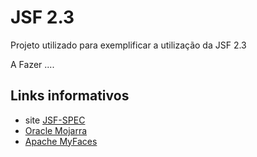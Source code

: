 # JSF 2.3
Projeto utilizado para exemplificar a utilização da JSF 2.3

A Fazer ....
## Links informativos

* site [JSF-SPEC](https://javaee.github.io/javaserverfaces-spec/)
* [Oracle Mojarra](https://javaserverfaces.github.io)
* [Apache MyFaces](http://myfaces.apache.org)
